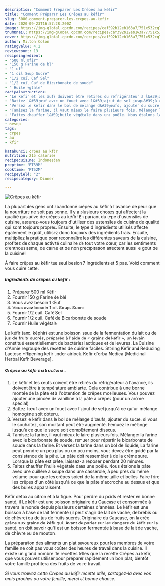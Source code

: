 ```yaml
---
description: "Comment Préparer Les Crêpes au kéfir"
title: "Comment Préparer Les Crêpes au kéfir"
slug: 5080-comment-preparer-les-crepes-au-kefir
date: 2020-09-23T16:57:28.200Z
image: https://img-global.cpcdn.com/recipes/caf392b12eb163a7/751x532cq70/crepes-au-kefir-photo-principale-de-la-recette.jpg
thumbnail: https://img-global.cpcdn.com/recipes/caf392b12eb163a7/751x532cq70/crepes-au-kefir-photo-principale-de-la-recette.jpg
cover: https://img-global.cpcdn.com/recipes/caf392b12eb163a7/751x532cq70/crepes-au-kefir-photo-principale-de-la-recette.jpg
author: Milton Colon
ratingvalue: 4.2
reviewcount: 13
recipeingredient:
- "500 ml Kfir"
- "150 g Farine de bl"
- "1 uf"
- "1 cil Soup Sucre"
- "1/2 cuil Caf Sel"
- "1/2 cuil Caf de Bicarbonate de soude"
- " Huile vgtale"
recipeinstructions:
- "Le kéfir et les œufs doivent être retirés du réfrigérateur à l&#39;avance, ils doivent être à température ambiante. Cela contribue à une bonne montée de la pâte et à l&#39;obtention de crêpes moelleuses. Vous pouvez ajouter une pincée de vanilline à la pâte à crêpes (pour un arôme spécial)"
- "Battez l&#39;œuf avec un fouet avec l&#39;ajout de sel jusqu&#39;à ce qu&#39;un mélange homogène soit obtenu."
- "Versez le kéfir dans le bol de mélange d&#39;œufs, ajouter du sucre. si vous le souhaitez, son montant peut être augmenté. Remuez le mélange jusqu&#39;à ce que le sucre soit complètement dissous."
- "Tamisez la farine, il vaut mieux le faire plusieurs fois. Mélanger la farine avec le bicarbonate de soude, remuer pour répartir le bicarbonate de soude dans la farine. Et versez la farine dans un bol de liquide, La farine peut prendre un peu plus ou un peu moins, vous devez être guidé par la consistance de la pâte. La pâte doit ressembler à de la crème sure. Lorsque la pâte est prête, laissez-la reposer pendant 20 minutes."
- "Faites chauffer l&#39;huile végétale dans une poêle. Nous étalons la pâte avec une cuillère à soupe dans une casserole, à peu près du même volume, pour que les crêpes soient de la même taille et belles. Faire frire les crêpes d&#39;un côté jusqu&#39;à ce que la pâte s&#39;accroche au dessus et que des bulles apparaissent."
categories:
- Resep
tags:
- crpes
- au
- kfir

katakunci: crpes au kfir 
nutrition: 215 calories
recipecuisine: Indonesian
preptime: "PT39M"
cooktime: "PT52M"
recipeyield: "2"
recipecategory: Dinner

---
```



![Crêpes au kéfir](https://img-global.cpcdn.com/recipes/caf392b12eb163a7/751x532cq70/crepes-au-kefir-photo-principale-de-la-recette.jpg)

La plupart des gens ont abandonné crêpes au kéfir à l'avance de peur que la nourriture ne soit pas bonne. Il y a plusieurs choses qui affectent la qualité gustative de crêpes au kéfir! En partant du type d'ustensiles de cuisine, assurez-vous toujours d'utiliser des ustensiles de cuisine de qualité qui sont toujours propres. Ensuite, le type d'ingrédients utilisés affecte également le goût, utilisez donc toujours des ingrédients frais. Ensuite, multipliez la pratique pour reconnaître les différentes saveurs de la cuisine, profitez de chaque activité culinaire de tout votre cœur, car les sentiments d'enthousiasme, de calme et de non précipitation affectent aussi le goût de la cuisine!

<!--inarticleads1-->

À faire crêpes au kéfir tue seul besion 7 Ingrédients et 5 pas. Voici comment vous cuire cette.

##### Ingrédients de crêpes au kéfir :

1. Préparer 500 ml Kéfir
1. Fournir 150 g Farine de blé
1. Vous avez besoin 1 Œuf
1. Vous avez besoin 1 cil. Soup. Sucre
1. Fournir 1/2 cuil. Café Sel
1. Fournir 1/2 cuil. Café de Bicarbonate de soude
1. Fournir  Huile végétale


Le kéfir (anc. képhir) est une boisson issue de la fermentation du lait ou de jus de fruits sucrés, préparés à l&#39;aide de « grains de kéfir », un levain constitué essentiellement de bactéries lactiques et de levures. La Cuisine d&#39;Annie regroupe des recettes de cuisine faciles. Storing Kefir and Reducing Lactose *Ripening kefir under airlock. Kefir d&#39;erba Medica [Medicinal Herbal Kefir Beverage]. 

<!--inarticleads2-->

##### Crêpes au kéfir instructions :

1. Le kéfir et les œufs doivent être retirés du réfrigérateur à l&#39;avance, ils doivent être à température ambiante. Cela contribue à une bonne montée de la pâte et à l&#39;obtention de crêpes moelleuses. Vous pouvez ajouter une pincée de vanilline à la pâte à crêpes (pour un arôme spécial)
1. Battez l&#39;œuf avec un fouet avec l&#39;ajout de sel jusqu&#39;à ce qu&#39;un mélange homogène soit obtenu.
1. Versez le kéfir dans le bol de mélange d&#39;œufs, ajouter du sucre. si vous le souhaitez, son montant peut être augmenté. Remuez le mélange jusqu&#39;à ce que le sucre soit complètement dissous.
1. Tamisez la farine, il vaut mieux le faire plusieurs fois. Mélanger la farine avec le bicarbonate de soude, remuer pour répartir le bicarbonate de soude dans la farine. Et versez la farine dans un bol de liquide, La farine peut prendre un peu plus ou un peu moins, vous devez être guidé par la consistance de la pâte. La pâte doit ressembler à de la crème sure. Lorsque la pâte est prête, laissez-la reposer pendant 20 minutes.
1. Faites chauffer l&#39;huile végétale dans une poêle. Nous étalons la pâte avec une cuillère à soupe dans une casserole, à peu près du même volume, pour que les crêpes soient de la même taille et belles. Faire frire les crêpes d&#39;un côté jusqu&#39;à ce que la pâte s&#39;accroche au dessus et que des bulles apparaissent.


Kéfir détox au citron et à la figue. Pour perdre du poids et rester en bonne santé, il Le kéfir est une boisson originaire du Caucase et consommée à travers le monde depuis plusieurs centaines d&#39;années. Le kéfir est une boisson à base de lait fermenté (il peut s&#39;agir de lait de vache, de brebis ou de chèvre) ou de jus de fruits sucrés. Originaire du Caucase, on la crée grâce aux grains de kéfir qui. Avant de parler sur les dangers du kéfir sur la santé, on doit savoir qu&#39;il est un boisson fermentée à base de lait de vache, de chèvre ou de mouton. 

<!--inarticleads1-->

<p>
La préparation des aliments un plat savoureux pour les membres de votre famille ne doit pas vous coûter des heures de travail dans la cuisine. Il existe un grand nombre de recettes telles que la recette Crêpes au kéfir, que vous pouvez utiliser pour préparer rapidement un bon plat, bientôt votre famille profitera des fruits de votre travail.
</p>

<p>
<i>Si vous trouvez cette Crêpes au kéfir recette utile, partagez-la avec vos amis proches ou votre famille, merci et bonne chance.</i>
</p>
